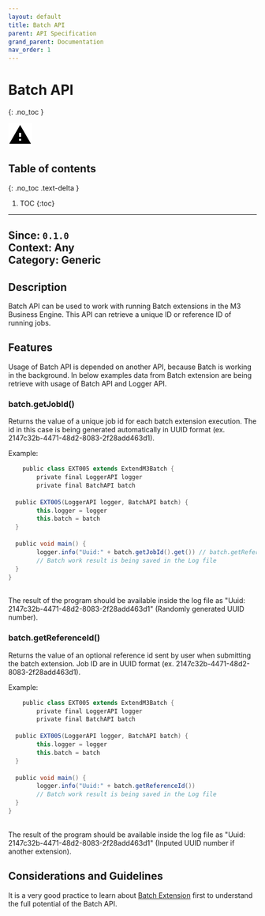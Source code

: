```yaml
---
layout: default
title: Batch API
parent: API Specification
grand_parent: Documentation
nav_order: 1
---
```


# Batch API
{: .no_toc }

![](/assets/images/warning-24px.svg)

## Table of contents
{: .no_toc .text-delta }

1. TOC
{:toc}

---

**Since**: `0.1.0`  
**Context**: Any  
**Category**: Generic  
---

## Description
Batch API can be used to work with running Batch extensions in the M3 Business Engine. This API can retrieve a unique ID or reference ID of running jobs.

## Features
Usage of Batch API is depended on another API, because Batch is working in the background. In below examples data from Batch extension are being retrieve with usage of Batch API and Logger API.

### batch.getJobId()
Returns the value of a unique job id for each batch extension execution. The id in this case is being generated automatically in UUID format (ex. 2147c32b-4471-48d2-8083-2f28add463d1).
<br>


Example:
```groovy
    public class EXT005 extends ExtendM3Batch {
        private final LoggerAPI logger
        private final BatchAPI batch
  
  public EXT005(LoggerAPI logger, BatchAPI batch) {
        this.logger = logger
        this.batch = batch
  }
  
  public void main() {  
        logger.info("Uuid:" + batch.getJobId().get()) // batch.getReferenceId().get() if there is a need to retrieve an ID as a String type value for usage
        // Batch work result is being saved in the Log file
  }
}
```
<br>
The result of the program should be available inside the log file as "Uuid: 2147c32b-4471-48d2-8083-2f28add463d1" (Randomly generated UUID number).

### batch.getReferenceId()
Returns the value of an optional reference id sent by user when submitting the batch extension. Job ID are in UUID format (ex. 2147c32b-4471-48d2-8083-2f28add463d1). 

Example:
```groovy
    public class EXT005 extends ExtendM3Batch {
        private final LoggerAPI logger
        private final BatchAPI batch
  
  public EXT005(LoggerAPI logger, BatchAPI batch) {
        this.logger = logger
        this.batch = batch
  }
  
  public void main() {  
        logger.info("Uuid:" + batch.getReferenceId()) 
        // Batch work result is being saved in the Log file
  }
}
```
<br>
The result of the program should be available inside the log file as "Uuid: 2147c32b-4471-48d2-8083-2f28add463d1" (Inputed UUID number if another extension).

## Considerations and Guidelines
It is a very good practice to learn about [Batch Extension](../../../examples/Batch-extension) first to understand the full potential of the Batch API.
